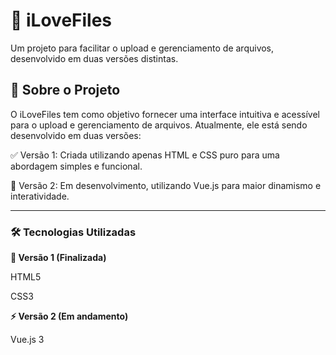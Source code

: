 <h1>💾 iLoveFiles</h1>

Um projeto para facilitar o upload e gerenciamento de arquivos, desenvolvido em duas versões distintas.

<h2>📌 Sobre o Projeto</h2>

O iLoveFiles tem como objetivo fornecer uma interface intuitiva e acessível para o upload e gerenciamento de arquivos. Atualmente, ele está sendo desenvolvido em duas versões:

✅ Versão 1: Criada utilizando apenas HTML e CSS puro para uma abordagem simples e funcional.

🚀 Versão 2: Em desenvolvimento, utilizando Vue.js para maior dinamismo e interatividade.
<hr>

<h3>🛠️ Tecnologias Utilizadas</h3>

**🎨 Versão 1 (Finalizada)**

HTML5

CSS3


**⚡ Versão 2 (Em andamento)**

Vue.js 3

